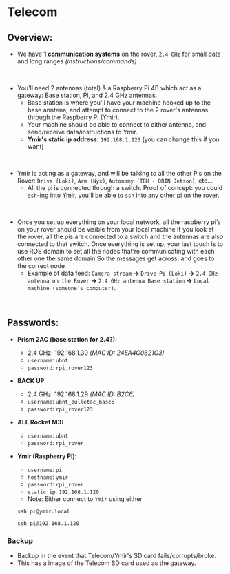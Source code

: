 # Telecom
## Overview:
- We have **1 communication systems** on the rover, ``2.4 GHz`` for small data and long ranges *(instructions/commands)*
<br/>

- You'll need 2 antennas (total) & a Raspberry Pi 4B which act as a gateway: Base station, Pi, and 2.4 GHz antennas.
    + Base station is where you'll have your machine hooked up to the base anntena, and attempt to connect to the 2 rover's antennas through the Raspberry Pi (Ymir).
    + Your machine should be able to connect to either antenna, and send/receive data/instructions to Ymir.
    + **Ymir's static ip address:** `192.168.1.120` (you can change this if you want)
<br/>

- Ymir is acting as a gateway, and will be talking to all the other Pis on the Rover: `Drive (Loki)`, `Arm (Nyx)`, `Autonomy (TBH - ORIN Jetson)`, etc...
    + All the pi is connected through a switch. Proof of concept: you could `ssh`-ing into Ymir, you'll be able to `ssh` into any other pi on the rover.
<br/>

- Once you set up everything on your local network, all the raspberry pi’s on your rover should be visible from your local machine If you look at the rover, all the pis are connected to a switch and the antennas are also connected to that switch. Once everything is set up, your last touch is to use ROS domain to set all the nodes that’re communicating with each other one the same domain So the messages get across, and goes to the correct node
    + Example of data feed: `Camera stream` **→** `Drive Pi (Loki)` **→** `2.4 GHz antenna on the Rover` **→** `2.4 GHz antenna Base station` **→** `Local machine (someone’s computer)`.

<br/>

## Passwords:
- **Prism 2AC (base station for 2.4?):**
    + 2.4 GHz: 192.168.1.30 *(MAC ID: 245A4C0821C3)*
    + `username`: `ubnt`
    + `password`: `rpi_rover123`

- **BACK UP**
    + 2.4 GHz: 192.168.1.29 *(MAC ID: B2C6)*
    + `username`: `ubnt_bulletac_base5`
    + `password`: `rpi_rover123`

    
- **ALL Rocket M3:** 
    + `username`: `ubnt`
    + `password`: `rpi_rover`


- **Ymir (Raspberry Pi):**
    + `username`: `pi`
    + `hostname`: `ymir`
    + `password`: `rpi_rover`
    + `static ip`: `192.168.1.120`
    + Note: Either connect to `Ymir` using either
    ```
    ssh pi@ymir.local
    ``` 
    ```
    ssh pi@192.168.1.120
    ```


### [Backup](https://github.com/SC-Robotics-2023/.github/blob/main/Telecom/backup/backup_data.md)
- Backup in the event that Telecom/Ymir's SD card fails/corrupts/broke.
- This has a image of the Telecom SD card used as the gateway.